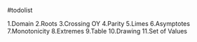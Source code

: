 #todolist

1.Domain
2.Roots
3.Crossing OY
4.Parity
5.Limes
6.Asymptotes
7.Monotonicity
8.Extremes
9.Table
10.Drawing
11.Set of Values